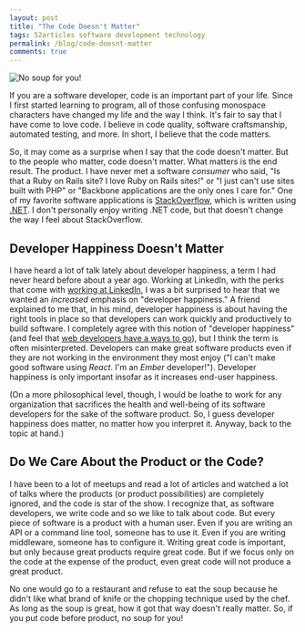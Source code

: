 ```yaml
---
layout: post
title: "The Code Doesn't Matter"
tags: 52articles software development technology
permalink: /blog/code-doesnt-matter
comments: true
---
```


![No soup for you!]({{site.url}}/assets/soup-nazi.jpg)

If you are a software developer, code is an important part of your life. Since I first started learning to program, all of those confusing monospace characters have changed my life and the way I think. It's fair to say that I have come to love code. I believe in code quality, software craftsmanship, automated testing, and more. In short, I believe that the code matters.

So, it may come as a surprise when I say that the code doesn't matter. But to the people who matter, code doesn't matter. What matters is the end result. The product. I have never met a software _consumer_ who said, "Is that a Ruby on Rails site? I love Ruby on Rails sites!" or "I just can't use sites built with PHP" or "Backbone applications are the only ones I care for." One of my favorite software applications is [StackOverflow](http://stackoverflow.com/), which is written using [.NET](http://www.microsoft.com/net). I don't personally enjoy writing .NET code, but that doesn't change the way I feel about StackOverflow.

## Developer Happiness Doesn't Matter

I have heard a lot of talk lately about developer happiness, a term I had never heard before about a year ago. Working at LinkedIn, with the perks that come with [working at LinkedIn](https://www.linkedin.com/company/linkedin/careers), I was a bit surprised to hear that we wanted an _increased_ emphasis on "developer happiness." A friend explained to me that, in his mind, developer happiness is about having the right tools in place so that developers can work quickly and productively to build software. I completely agree with this notion of "developer happiness" (and feel that [web developers have a ways to go](/blog/2015/10/30/this-is-a-mess)), but I think the term is often misinterpreted. Developers can make great software products even if they are not working in the environment they most enjoy ("I can't make good software using _React_. I'm an _Ember_ developer!"). Developer happiness is only important insofar as it increases end-user happiness.

(On a more philosophical level, though, I would be loathe to work for any organization that sacrifices the health and well-being of its software developers for the sake of the software product. So, I guess developer happiness does matter, no matter how you interpret it. Anyway, back to the topic at hand.)

## Do We Care About the Product or the Code?

I have been to a lot of meetups and read a lot of articles and watched a lot of talks where the products (or product possibilities) are completely ignored, and the code is star of the show. I recognize that, as software developers, we write code and so we like to talk about code. But every piece of software is a product with a human user. Even if you are writing an API or a command line tool, someone has to use it. Even if you are writing middleware, someone has to configure it. Writing great code is important, but only because great products require great code. But if we focus only on the code at the expense of the product, even great code will not produce a great product.

No one would go to a restaurant and refuse to eat the soup because he didn't like what brand of knife or the chopping technique used by the chef. As long as the soup is great, how it got that way doesn't really matter. So, if you put code before product, no soup for you!

